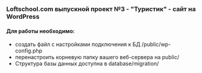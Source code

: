 ### Loftschool.com выпускной проект №3 - "Туристик" - сайт на WordPress

#### Для работы необходимо:
- создать файл с настройками подключения к БД /public/wp-config.php
- перенастроить корневую папку вашего веб-сервера на public/ 
- Структура базы данных доступна в database/migration/
